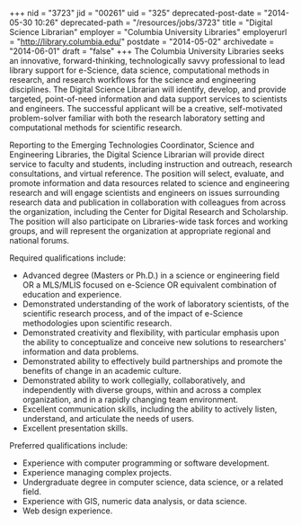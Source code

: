 +++
nid = "3723"
jid = "00261"
uid = "325"
deprecated-post-date = "2014-05-30 10:26"
deprecated-path = "/resources/jobs/3723"
title = "Digital Science Librarian"
employer = "Columbia University Libraries"
employerurl = "http://library.columbia.edu/"
postdate = "2014-05-02"
archivedate = "2014-06-01"
draft = "false"
+++
The Columbia University Libraries seeks an innovative, forward-thinking,
technologically savvy professional to lead library support for
e-Science, data science, computational methods in research, and research
workflows for the science and engineering disciplines. The Digital
Science Librarian will identify, develop, and provide targeted,
point-of-need information and data support services to scientists and
engineers. The successful applicant will be a creative, self-motivated
problem-solver familiar with both the research laboratory setting and
computational methods for scientific research.

Reporting to the Emerging Technologies Coordinator, Science and
Engineering Libraries, the Digital Science Librarian will provide direct
service to faculty and students, including instruction and outreach,
research consultations, and virtual reference. The position will select,
evaluate, and promote information and data resources related to science
and engineering research and will engage scientists and engineers on
issues surrounding research data and publication in collaboration with
colleagues from across the organization, including the Center for
Digital Research and Scholarship. The position will also participate on
Libraries-wide task forces and working groups, and will represent the
organization at appropriate regional and national forums.


  
Required qualifications include:

-   Advanced degree (Masters or Ph.D.) in a science or engineering field
    OR a MLS/MLIS focused on e-Science OR equivalent combination of
    education and experience.
-   Demonstrated understanding of the work of laboratory scientists, of
    the scientific research process, and of the impact of e-Science
    methodologies upon scientific research.
-   Demonstrated creativity and flexibility, with particular emphasis
    upon the ability to conceptualize and conceive new solutions to
    researchers' information and data problems.
-   Demonstrated ability to effectively build partnerships and promote
    the benefits of change in an academic culture.
-   Demonstrated ability to work collegially, collaboratively, and
    independently with diverse groups, within and across a complex
    organization, and in a rapidly changing team environment.
-   Excellent communication skills, including the ability to actively
    listen, understand, and articulate the needs of users.
-   Excellent presentation skills.


Preferred qualifications include:

-   Experience with computer programming or software development.
-   Experience managing complex projects.
-   Undergraduate degree in computer science, data science, or a related
    field.
-   Experience with GIS, numeric data analysis, or data science.
-   Web design experience.
